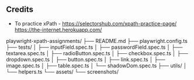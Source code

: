 ## Credits

- To practice xPath - https://selectorshub.com/xpath-practice-page/
                      https://the-internet.herokuapp.com/

playwright-xpath-assignments/
├── README.md
├── playwright.config.ts
├── tests/
│ ├── inputField.spec.ts
│ ├── passwordField.spec.ts
│ ├── textarea.spec.ts
│ ├── radioButton.spec.ts
│ ├── checkbox.spec.ts
│ ├── dropdown.spec.ts
│ ├── button.spec.ts
│ ├── link.spec.ts
│ ├── image.spec.ts
│ ├── table.spec.ts
│ └── shadowDom.spec.ts
├── utils/
│ └── helpers.ts
└── assets/
└── screenshots/
